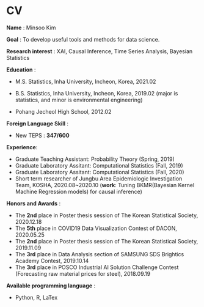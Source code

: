 # CV


**Name** : Minsoo Kim

**Goal** : To develop useful tools and methods for data science.

**Research interest** : XAI, Causal Inference, Time Series Analysis, Bayesian Statistics

**Education** :

  - M.S. Statistics, Inha University, Incheon, Korea, 2021.02
  
  
  
  - B.S. Statistics, Inha University, Incheon, Korea, 2019.02
  (major is statistics, and minor is environmental engineering)
  
  
  - Pohang Jecheol High School, 2012.02

**Foreign Language Skill** :

  - New TEPS : **347/600**


**Experience**:
  - Graduate Teaching Assistant: Probability Theory (Spring, 2019)
  - Graduate Laboratory Assitant: Computational Statistics (Fall, 2019)
  - Graduate Laboratory Assitant: Computational Statistics (Fall, 2020)
  - Short term researcher of Jungbu Area Epidemiologic Investigation Team, KOSHA, 2020.08~2020.10 (**work**: Tuning BKMR(Bayesian Kernel Machine Regression models) for causal inference)

**Honors and Awards** :
  - The **2nd** place in Poster thesis session of The Korean Statistical Society, 2020.12.18
  - The **5th** place in COVID19 Data Visualization Contest of DACON, 2020.05.25
  - The **2nd** place in Poster thesis session of The Korean Statistical Society, 2019.11.09
  - The **3rd** place in Data Analysis section of SAMSUNG SDS Brightics Academy Contest, 2019.10.14
  - The **3rd** place in POSCO Industrial AI Solution Challenge Contest (Forecasting raw material prices for steel), 2018.09.19

 
**Available programming language** :
  - Python, R, LaTex
